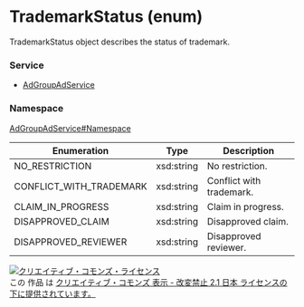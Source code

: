 # TrademarkStatus (enum)
TrademarkStatus object describes the status of trademark.

### Service
+ [AdGroupAdService](../../services/AdGroupAdService.md)

### Namespace
[AdGroupAdService#Namespace](../../services/AdGroupAdService.md#namespace)

| Enumeration | Type | Description |
|---|---|---|
| NO_RESTRICTION| xsd:string| No restriction. |
| CONFLICT_WITH_TRADEMARK| xsd:string| Conflict with trademark. |
| CLAIM_IN_PROGRESS| xsd:string| Claim in progress. |
| DISAPPROVED_CLAIM| xsd:string| Disapproved claim. |
| DISAPPROVED_REVIEWER| xsd:string| Disapproved reviewer. |

<a rel="license" href="http://creativecommons.org/licenses/by-nd/2.1/jp/"><img alt="クリエイティブ・コモンズ・ライセンス" style="border-width:0" src="https://i.creativecommons.org/l/by-nd/2.1/jp/88x31.png" /></a><br />この 作品 は <a rel="license" href="http://creativecommons.org/licenses/by-nd/2.1/jp/">クリエイティブ・コモンズ 表示 - 改変禁止 2.1 日本 ライセンスの下に提供されています。</a>
